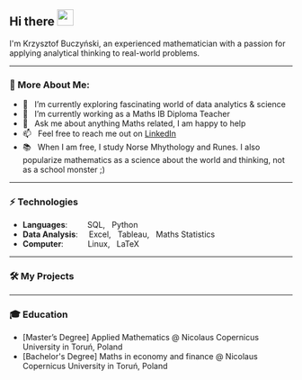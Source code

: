 ## Hi there <img src="https://github.com/TheDudeThatCode/TheDudeThatCode/blob/master/Assets/Hi.gif" width="29px"> 

I'm Krzysztof Buczyński, an experienced mathematician with a passion for applying analytical thinking to real-world problems.

<hr>

### 🧐 More About Me:

- 🌱 &nbsp; I’m currently exploring fascinating world of data analytics & science  
- 🔭 &nbsp; I’m currently working as a Maths IB Diploma Teacher
- 💬 &nbsp; Ask me about anything Maths related, I am happy to help
- 📫 &nbsp; Feel free to reach me out on [LinkedIn](https://www.linkedin.com/in/krzysztof-buczynski/)
- 📚 &nbsp; When I am free, I study Norse Mhythology and Runes. I also popularize mathematics as a science about the world and thinking, not as a school monster ;)

<hr>

### ⚡ Technologies
- **Languages**:&nbsp;&nbsp;&nbsp;&nbsp;&nbsp;&nbsp;&nbsp;&nbsp;        SQL, &nbsp; Python
- **Data Analysis**:&nbsp;&nbsp;&nbsp;&nbsp;          Excel, &nbsp; Tableau, &nbsp; Maths Statistics
- **Computer**:&nbsp;&nbsp;&nbsp;&nbsp;&nbsp;&nbsp;&nbsp;&nbsp;&nbsp;&nbsp;                Linux, &nbsp; LaTeX

<hr>

### 🛠️ My Projects

<hr>

### 🎓  Education 
- [Master’s Degree] Applied Mathematics @ Nicolaus Copernicus University in Toruń, Poland
- [Bachelor's Degree] Maths in economy and finance @ Nicolaus Copernicus University in Toruń, Poland
